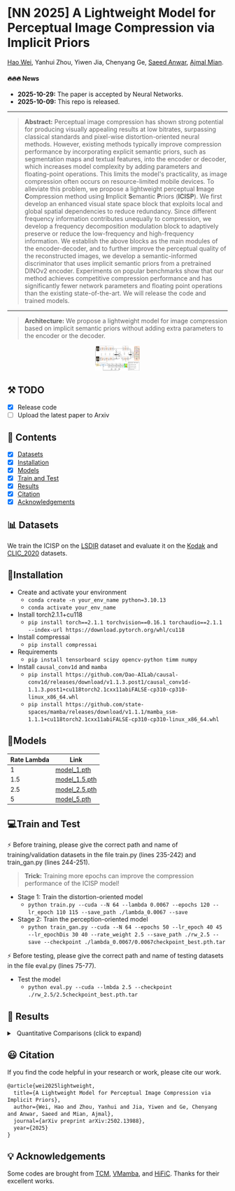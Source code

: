 # [NN 2025] A Lightweight Model for Perceptual Image Compression via Implicit Priors

[Hao Wei](https://scholar.google.com.hk/citations?user=hhNFVW0AAAAJ&hl=zh-CN), Yanhui Zhou, Yiwen Jia, Chenyang Ge, [Saeed Anwar](https://scholar.google.com.hk/citations?user=vPJIHywAAAAJ&hl=zh-CN), [Ajmal Mian](https://scholar.google.com.hk/citations?user=X589yaIAAAAJ&hl=zh-CN).

#### 🔥🔥🔥 News

- **2025-10-29:** The paper is accepted by Neural Networks.
- **2025-10-09:** This repo is released.

---
> **Abstract:** Perceptual image compression has shown strong potential for producing visually appealing results at low bitrates, surpassing classical standards and pixel-wise distortion-oriented neural methods.
However, existing methods typically improve compression performance by incorporating explicit semantic priors, such as segmentation maps and textual features, into the encoder or decoder, which increases model complexity by adding parameters and floating-point operations. This limits the model's practicality, as image compression often occurs on resource-limited mobile devices.
To alleviate this problem, we propose a lightweight perceptual **I**mage **C**ompression method using **I**mplicit **S**emantic **P**riors (**ICISP**). 
We first develop an enhanced visual state space block that exploits local and global spatial dependencies to reduce redundancy. 
Since different frequency information contributes unequally to compression, we develop a frequency decomposition modulation block to adaptively preserve or reduce the low-frequency and high-frequency information.
We establish the above blocks as the main modules of the encoder-decoder, and to further improve the perceptual quality of the reconstructed images, 
we develop a semantic-informed discriminator that uses implicit semantic priors from a pretrained DINOv2 encoder. 
Experiments on popular benchmarks show that our method achieves competitive compression performance and has significantly fewer network parameters and floating point operations than the existing state-of-the-art.
We will release the code and trained models.
---
>**Architecture:** We propose a lightweight model for image compression based on implicit semantic priors without adding extra parameters to the encoder or the decoder.
<center>
<img src="./assets/arch.png"  style="zoom: 10%;"/>
</center>

## ⚒️ TODO

* [x] Release code
* [ ] Upload the latest paper to Arxiv

## 🔗 Contents

- [x] [Datasets](#Datasets)
- [x] [Installation](#Installation) 
- [x] [Models](#Models)
- [x] [Train and Test](#TrainAndTest)
- [x] [Results](#Results)
- [x] [Citation](#Citation)
- [x] [Acknowledgements](#Acknowledgements)

## <a name="datasets"></a>📊 Datasets
We train the ICISP on the [LSDIR](https://ofsoundof.github.io/lsdir-data/) dataset and evaluate it on the [Kodak](https://r0k.us/graphics/kodak/) and [CLIC_2020](https://clic2025.compression.cc/) datasets.

## <a name="installation"></a>:wrench:Installation
- Create and activate your environment
  - `conda create -n your_env_name python=3.10.13`
  - `conda activate your_env_name`
- Install torch2.1.1+cu118
  - `pip install torch==2.1.1 torchvision==0.16.1 torchaudio==2.1.1 --index-url https://download.pytorch.org/whl/cu118`
- Install compressai
  - `pip install compressai`
- Requirements
  - `pip install tensorboard scipy opencv-python timm numpy`
- Install ``causal_conv1d`` and ``mamba``
  - `pip install https://github.com/Dao-AILab/causal-conv1d/releases/download/v1.1.3.post1/causal_conv1d-1.1.3.post1+cu118torch2.1cxx11abiFALSE-cp310-cp310-linux_x86_64.whl`
  - `pip install https://github.com/state-spaces/mamba/releases/download/v1.1.1/mamba_ssm-1.1.1+cu118torch2.1cxx11abiFALSE-cp310-cp310-linux_x86_64.whl`

## <a name="models"></a>:dna:Models
| Rate Lambda | Link |
|--------|------|
|1   |  [model_1.pth](https://drive.google.com/drive/folders/1VIr_8j4gy69C2M4-gmtxGDaRGnGdnp0P)  |
|1.5 |  [model_1.5.pth](https://drive.google.com/drive/folders/1VIr_8j4gy69C2M4-gmtxGDaRGnGdnp0P)  |
|2.5 |  [model_2.5.pth](https://drive.google.com/drive/folders/1VIr_8j4gy69C2M4-gmtxGDaRGnGdnp0P)  |
|5 |  [model_5.pth](https://drive.google.com/drive/folders/1VIr_8j4gy69C2M4-gmtxGDaRGnGdnp0P)  |

## <a name='trainandtest'></a>:computer:Train and Test
:zap: Before training, please give the correct path and name of training/validation datasets in the file train.py (lines 235-242) and train_gan.py (lines 244-251).
>**Trick:** Training more epochs can improve the compression performance of the ICISP model!
- Stage 1: Train the distortion-oriented model
  - `python train.py --cuda --N 64 --lambda 0.0067 --epochs 120 --lr_epoch 110 115 --save_path ./lambda_0.0067 --save`
- Stage 2: Train the perception-oriented model
  - `python train_gan.py --cuda --N 64 --epochs 50 --lr_epoch 40 45 --lr_epochDis 30 40 --rate_weight 2.5 --save_path ./rw_2.5 --save --checkpoint ./lambda_0.0067/0.0067checkpoint_best.pth.tar `

:zap: Before testing, please give the correct path and name of testing datasets in the file eval.py (lines 75-77).
- Test the model
   - `python eval.py --cuda --lmbda 2.5 --checkpoint ./rw_2.5/2.5checkpoint_best.pth.tar`


## <a name='results'></a> 🔎 Results

<details>
<summary>&ensp;Quantitative Comparisons (click to expand) </summary>
<p align="center">
<img src="./assets/quan_com.png" >
</p>
</details>


## <a name="citation"></a>:smiley: Citation

If you find the code helpful in your research or work, please cite our work.

```
@article{wei2025lightweight,
  title={A Lightweight Model for Perceptual Image Compression via Implicit Priors},
  author={Wei, Hao and Zhou, Yanhui and Jia, Yiwen and Ge, Chenyang and Anwar, Saeed and Mian, Ajmal},
  journal={arXiv preprint arXiv:2502.13988},
  year={2025}
}
```

## <a name="acknowledgements"></a>💡 Acknowledgements

Some codes are brought from [TCM](https://github.com/jmliu206/LIC_TCM), [VMamba](https://github.com/MzeroMiko/VMamba), and [HiFiC](https://hific.github.io/). Thanks for their excellent works.
